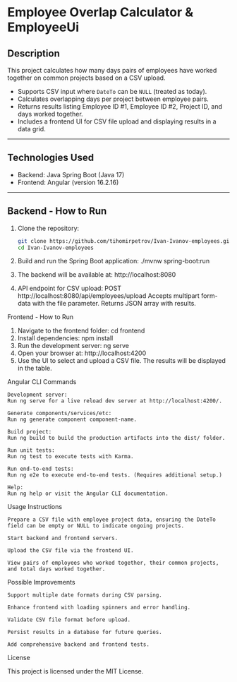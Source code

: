 # Employee Overlap Calculator & EmployeeUi

## Description

This project calculates how many days pairs of employees have worked together on common projects based on a CSV upload.

- Supports CSV input where `DateTo` can be `NULL` (treated as today).
- Calculates overlapping days per project between employee pairs.
- Returns results listing Employee ID #1, Employee ID #2, Project ID, and days worked together.
- Includes a frontend UI for CSV file upload and displaying results in a data grid.

---

## Technologies Used

- Backend: Java Spring Boot (Java 17)
- Frontend: Angular (version 16.2.16)

---

## Backend - How to Run

1. Clone the repository:

   ```bash
   git clone https://github.com/tihomirpetrov/Ivan-Ivanov-employees.git
   cd Ivan-Ivanov-employees

2. Build and run the Spring Boot application:
   ./mvnw spring-boot:run

3. The backend will be available at:
   http://localhost:8080

4. API endpoint for CSV upload:
   POST http://localhost:8080/api/employees/upload
Accepts multipart form-data with the file parameter.
Returns JSON array with results.

Frontend - How to Run
1. Navigate to the frontend folder: 
   cd frontend
2. Install dependencies:
   npm install
3. Run the development server:
   ng serve
4. Open your browser at:
   http://localhost:4200
5. Use the UI to select and upload a CSV file. The results will be displayed in the table.

Angular CLI Commands

    Development server:
    Run ng serve for a live reload dev server at http://localhost:4200/.

    Generate components/services/etc:
    Run ng generate component component-name.

    Build project:
    Run ng build to build the production artifacts into the dist/ folder.

    Run unit tests:
    Run ng test to execute tests with Karma.

    Run end-to-end tests:
    Run ng e2e to execute end-to-end tests. (Requires additional setup.)

    Help:
    Run ng help or visit the Angular CLI documentation.

Usage Instructions

    Prepare a CSV file with employee project data, ensuring the DateTo field can be empty or NULL to indicate ongoing projects.

    Start backend and frontend servers.

    Upload the CSV file via the frontend UI.

    View pairs of employees who worked together, their common projects, and total days worked together.

Possible Improvements

    Support multiple date formats during CSV parsing.

    Enhance frontend with loading spinners and error handling.

    Validate CSV file format before upload.

    Persist results in a database for future queries.

    Add comprehensive backend and frontend tests.

License

This project is licensed under the MIT License.
